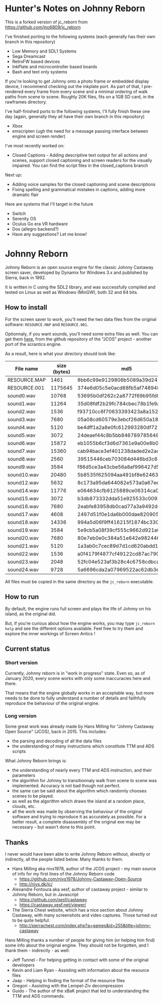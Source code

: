 # Hunter's Notes on Johnny Reborn
This is a forked version of jc_reborn from https://github.com/jno6809/jc_reborn 

I've finished porting to the following systems (each generally has their own branch in this repository)
- Low Memory and SDL1 Systems
- Sega Dreamcast
- RetroFW based devices
- InkPlate and microcontroller based boards 
- Bash and text only systems

If you're looking to get Johnny onto a photo frame or embedded display device, I recommend checking out the inkplate port.  As part of that, I pre-rendered every frame from every scene and a minimal ordering of walk paths from scene to scene.  Roughly 20K files, fits on a 1GB SD card, in the rawframes directory.

I've half-finished ports to the following systems, I'll fully finish these one day (again, generally they all have their own branch in this repository)
- Xbox
- emscripten (ugh the need for a message passing interface between engine and screen render)

I've most recently worked on:
- Closed Captions - Adding descriptive text output for all actions and scenes, support closed captioning and screen readers for the visually impaired. You can find the script files in the closed_captions branch

Next up:
- Adding voice samples for the closed captioning and scene descriptions
- Fixing spelling and grammatical mistakes in captions, adding more dramatic flair

Here are systems that I'll target in the future
- Switch
- Serenity OS
- Oculus Go era VR hardware
- Dos (allegro backend?)
- Have any suggestions?  Let me know!  

# Johnny Reborn

Johnny Reborn is an open source engine for the classic Johnny Castaway screen saver, developed by Dynamix for Windows 3.x and published by Sierra, back in 1992.

It is written in C using the SDL2 library, and was successfully compiled and tested on Linux as well as Windows (MinGW), both 32 and 64 bits.


## How to install

For the screen saver to work, you'll need the two data files from the original
software: `RESOURCE.MAP` and `RESOURCE.001`.

Optionnaly, if you want sounds, you'll need some extra files as well. You can get them [here](https://github.com/nivs1978/Johnny-Castaway-Open-Source/tree/master/JCOS/Resources), from the github repository of the "JCOS" project - another port of the scrantics engine.

As a result, here is what your directory should look like:

 | File name    | size (bytes) | md5                              |
 | -------------|--------------|----------------------------------|
 | RESOURCE.MAP |         1461 | 8bb6c99e9129806b5089a39d24228a36 |
 | RESOURCE.001 |      1175645 | 374e6d05c5e0acd88fb5af748948c899 |
 | sound0.wav   |        10768 | 53695b0df262c2a8772f69b95fd89463 |
 | sound1.wav   |        11264 | 35d08fdf2b29fc784cbec78b1fe9a7f2 |
 | sound2.wav   |         1536 | f93710cc6f70633393423a8a152a2c85 |
 | sound3.wav   |         7680 | 05a08cd60579e3ebcf26d650a185df25 |
 | sound4.wav   |         5120 | be4dff1a2a8e0fc612993280df721e0d |
 | sound5.wav   |         3072 | 24deaef44c8b5bb84678978564818103 |
 | sound6.wav   |        15872 | eb1055b6cf3d6d7361e9a00e8b088036 |
 | sound7.wav   |        15360 | cab94bace3ef401238daded2e2acec34 |
 | sound8.wav   |         2560 | 39515446ceb703084d446bd3c64bfbb0 |
 | sound9.wav   |         3584 | f86d5ce3a43cbe56a8af996427d5c173 |
 | sound10.wav  |        20480 | 5b8535f625094aa491bf8e6246342c77 |
 | sound12.wav  |         5632 | 8c173a95da644082e573a0a67ee6d6a3 |
 | sound14.wav  |        11776 | e064634cfb9125889ce06314ca01a1ea |
 | sound15.wav  |         3072 | b3db873332dda51e925533c009352c90 |
 | sound16.wav  |         7680 | 2eabfe83958db0cad77a3a9492d65fe7 |
 | sound17.wav  |         4608 | 2497d51f0e1da6b000dae82090531008 |
 | sound18.wav  |        14336 | 994a5d06f9ff416215f1874bc330e769 |
 | sound19.wav  |         3584 | 5e9cb5a08f39cf555c9662d921a0fed7 |
 | sound20.wav  |         7680 | 80e7eb0e0c384a51e642e982446fcf1d |
 | sound21.wav  |         5120 | 1a3ab0c7cec89d7d1cd620abdd161d91 |
 | sound22.wav  |         1536 | a0f4179f4877cf49122cd87ac7908a1e |
 | sound23.wav  |         2048 | 52fc04e523af3b28c4c6758cdbcafb84 |
 | sound24.wav  |         9728 | 5a6696cda2a07969522ac62db3e66757 |

All files must be copied in the same directory as the `jc_reborn` executable.


## How to run

By default, the engine runs full screen and plays the life of Johnny on his island, as the original did.

But, if you're curious about how the engine works, you may type `jc_reborn help` and see the different options available. Feel free to try them and explore the inner workings of Screen Antics !


## Current status

### Short version
Currently, Johnny reborn is in "work in progress" state. Even so, as of January 2020, every scene works with only some inaccuracies here and there.

That means that the engine globally works in an acceptable way, but more needs to be done to fully understand a number of details and faithfully reproduce the behaviour of the original engine.

### Long version

Some great work was already made by Hans Milling for "Johnny Castaway Open Source" (JCOS), back in 2015. This includes:
  - the parsing and decoding of all the data files
  - the understanding of many instructions which constitute TTM and ADS scripts

What Johnny Reborn brings is:
  - the understanding of nearly every TTM and ADS instruction, and their parameters
  - the algorithm for Johnny to transitionnaly walk from scene to scene was implemented. Accuracy is not bad though not perfect.
  - the same can be said about the algorithm which randomly chooses scenes to be played.
  - as well as the algorithm which draws the island at a random place, clouds, etc.
  - all the work was made by observing the behaviour of the original software and trying to reproduce it as accurately as possible. For a better result, a complete disassembly of the original exe may be necessary - but wasn't done to this point.


## Thanks

I never would have been able to write Johnny Reborn without, directly or indirectly, all the people listed below. Many thanks to them.

  - Hans Milling aka nivs1978, author of the JCOS project - my main source of info for my first lines of the Johnny Reborn code
    - https://github.com/nivs1978/Johnny-Castaway-Open-Source
    - http://nivs.dk/jc/
  - Alexandre Fontoura aka xesf, author of castaway project - similar to Johnny Reborn, but in Javascript
    - https://github.com/xesf/castaway
    - https://castaway.xesf.net/viewer/
  - The Sierra Chest website, which has a nice section about Johnny Castaway, with many screenshots and video captures. Those turned out to be quite helpful:
    - http://sierrachest.com/index.php?a=games&id=255&title=johnny-castaway

Hans Milling thanks a number of people for giving him (or helping him find) some info about the original engine. They should not be forgotten, and I thank them - indirectly - as well:

  - Jeff Tunnel - For helping getting in contact with some of the original developers
  - Kevin and Liam Ryan - Assisting with information about the resource files
  - Jaap - Helping in finding the format of the resource files
  - Gregori - Assisting with the Lempel-Ziv decompression
  - Guido - The author of the xBaK project that led to understanding the TTM and ADS commands.


